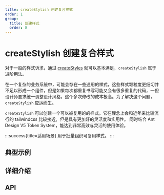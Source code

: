 ```yaml
---
title: createStylish 创建复合样式
order: 1
group:
  title: 创建样式
  order: 0
---
```


# createStylish 创建复合样式

对于一般的样式诉求，通过 [createStyles](/usage/create-styles) 就可以基本满足，`createStylish` 属于进阶用法。

在一个复杂的业务系统中，可能会存在一些通用的样式，这些样式颗粒度更细切并不足以形成一个组件，但是如果每次都重复书写可能又会有很多重复的代码，一但设计师要求统一调整设计风格，这个多次修改的成本极高。为了解决这个问题，`createStylish` 应运而生。

`createStylish` 可以创建一个可以被复用的的样式。它在理念上会和近年来比较流行的 tailwindcss 比较接近，但是具有更加好的灵活度和实用性。 同时结合 Ant Design V5 Token System，能达到非常高效与灵活的使用体验。

:::success{title=适用场景}
用于批量组织可复用样式。
:::

## 典型示例

<code src="../demos/createStylish/default.tsx"></code>

## 详细介绍

## API
